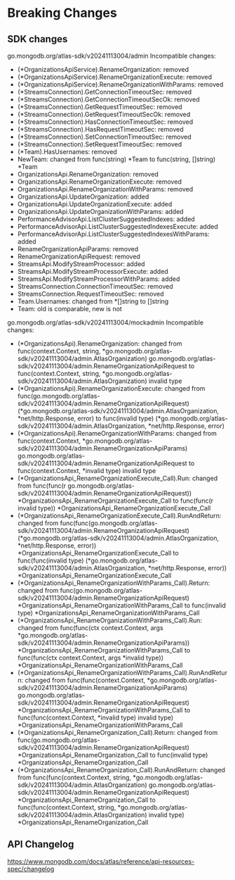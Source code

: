 # Breaking Changes

## SDK changes

go.mongodb.org/atlas-sdk/v20241113004/admin
Incompatible changes:

- (\*OrganizationsApiService).RenameOrganization: removed
- (\*OrganizationsApiService).RenameOrganizationExecute: removed
- (\*OrganizationsApiService).RenameOrganizationWithParams: removed
- (\*StreamsConnection).GetConnectionTimeoutSec: removed
- (\*StreamsConnection).GetConnectionTimeoutSecOk: removed
- (\*StreamsConnection).GetRequestTimeoutSec: removed
- (\*StreamsConnection).GetRequestTimeoutSecOk: removed
- (\*StreamsConnection).HasConnectionTimeoutSec: removed
- (\*StreamsConnection).HasRequestTimeoutSec: removed
- (\*StreamsConnection).SetConnectionTimeoutSec: removed
- (\*StreamsConnection).SetRequestTimeoutSec: removed
- (\*Team).HasUsernames: removed
- NewTeam: changed from func(string) *Team to func(string, []string) *Team
- OrganizationsApi.RenameOrganization: removed
- OrganizationsApi.RenameOrganizationExecute: removed
- OrganizationsApi.RenameOrganizationWithParams: removed
- OrganizationsApi.UpdateOrganization: added
- OrganizationsApi.UpdateOrganizationExecute: added
- OrganizationsApi.UpdateOrganizationWithParams: added
- PerformanceAdvisorApi.ListClusterSuggestedIndexes: added
- PerformanceAdvisorApi.ListClusterSuggestedIndexesExecute: added
- PerformanceAdvisorApi.ListClusterSuggestedIndexesWithParams: added
- RenameOrganizationApiParams: removed
- RenameOrganizationApiRequest: removed
- StreamsApi.ModifyStreamProcessor: added
- StreamsApi.ModifyStreamProcessorExecute: added
- StreamsApi.ModifyStreamProcessorWithParams: added
- StreamsConnection.ConnectionTimeoutSec: removed
- StreamsConnection.RequestTimeoutSec: removed
- Team.Usernames: changed from \*[]string to []string
- Team: old is comparable, new is not

go.mongodb.org/atlas-sdk/v20241113004/mockadmin
Incompatible changes:

- (*OrganizationsApi).RenameOrganization: changed from func(context.Context, string, *go.mongodb.org/atlas-sdk/v20241113004/admin.AtlasOrganization) go.mongodb.org/atlas-sdk/v20241113004/admin.RenameOrganizationApiRequest to func(context.Context, string, \*go.mongodb.org/atlas-sdk/v20241113004/admin.AtlasOrganization) invalid type
- (*OrganizationsApi).RenameOrganizationExecute: changed from func(go.mongodb.org/atlas-sdk/v20241113004/admin.RenameOrganizationApiRequest) (*go.mongodb.org/atlas-sdk/v20241113004/admin.AtlasOrganization, *net/http.Response, error) to func(invalid type) (*go.mongodb.org/atlas-sdk/v20241113004/admin.AtlasOrganization, \*net/http.Response, error)
- (*OrganizationsApi).RenameOrganizationWithParams: changed from func(context.Context, *go.mongodb.org/atlas-sdk/v20241113004/admin.RenameOrganizationApiParams) go.mongodb.org/atlas-sdk/v20241113004/admin.RenameOrganizationApiRequest to func(context.Context, \*invalid type) invalid type
- (*OrganizationsApi_RenameOrganizationExecute_Call).Run: changed from func(func(r go.mongodb.org/atlas-sdk/v20241113004/admin.RenameOrganizationApiRequest)) *OrganizationsApi_RenameOrganizationExecute_Call to func(func(r invalid type)) \*OrganizationsApi_RenameOrganizationExecute_Call
- (*OrganizationsApi_RenameOrganizationExecute_Call).RunAndReturn: changed from func(func(go.mongodb.org/atlas-sdk/v20241113004/admin.RenameOrganizationApiRequest) (*go.mongodb.org/atlas-sdk/v20241113004/admin.AtlasOrganization, *net/http.Response, error)) *OrganizationsApi_RenameOrganizationExecute_Call to func(func(invalid type) (*go.mongodb.org/atlas-sdk/v20241113004/admin.AtlasOrganization, *net/http.Response, error)) \*OrganizationsApi_RenameOrganizationExecute_Call
- (*OrganizationsApi_RenameOrganizationWithParams_Call).Return: changed from func(go.mongodb.org/atlas-sdk/v20241113004/admin.RenameOrganizationApiRequest) *OrganizationsApi_RenameOrganizationWithParams_Call to func(invalid type) \*OrganizationsApi_RenameOrganizationWithParams_Call
- (*OrganizationsApi_RenameOrganizationWithParams_Call).Run: changed from func(func(ctx context.Context, args *go.mongodb.org/atlas-sdk/v20241113004/admin.RenameOrganizationApiParams)) *OrganizationsApi_RenameOrganizationWithParams_Call to func(func(ctx context.Context, args *invalid type)) \*OrganizationsApi_RenameOrganizationWithParams_Call
- (*OrganizationsApi_RenameOrganizationWithParams_Call).RunAndReturn: changed from func(func(context.Context, *go.mongodb.org/atlas-sdk/v20241113004/admin.RenameOrganizationApiParams) go.mongodb.org/atlas-sdk/v20241113004/admin.RenameOrganizationApiRequest) *OrganizationsApi_RenameOrganizationWithParams_Call to func(func(context.Context, *invalid type) invalid type) \*OrganizationsApi_RenameOrganizationWithParams_Call
- (*OrganizationsApi_RenameOrganization_Call).Return: changed from func(go.mongodb.org/atlas-sdk/v20241113004/admin.RenameOrganizationApiRequest) *OrganizationsApi_RenameOrganization_Call to func(invalid type) \*OrganizationsApi_RenameOrganization_Call
- (*OrganizationsApi_RenameOrganization_Call).RunAndReturn: changed from func(func(context.Context, string, *go.mongodb.org/atlas-sdk/v20241113004/admin.AtlasOrganization) go.mongodb.org/atlas-sdk/v20241113004/admin.RenameOrganizationApiRequest) *OrganizationsApi_RenameOrganization_Call to func(func(context.Context, string, *go.mongodb.org/atlas-sdk/v20241113004/admin.AtlasOrganization) invalid type) \*OrganizationsApi_RenameOrganization_Call

## API Changelog

https://www.mongodb.com/docs/atlas/reference/api-resources-spec/changelog
